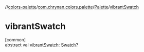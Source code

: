 //[colors-palette](../../../index.md)/[com.chrynan.colors.palette](../index.md)/[Palette](index.md)/[vibrantSwatch](vibrant-swatch.md)

# vibrantSwatch

[common]\
abstract val [vibrantSwatch](vibrant-swatch.md): [Swatch](../-swatch/index.md)?

